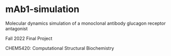 # mAb1-simulation
Molecular dynamics simulation of a monoclonal antibody glucagon receptor antagonist

Fall 2022 Final Project

CHEM5420: Computational Structural Biochemistry

